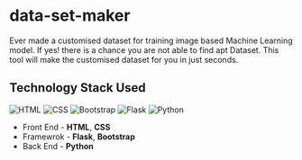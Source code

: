 # data-set-maker
Ever made a customised dataset for training image based Machine Learning model. If yes! 
there is a chance you are not able to find apt Dataset. This tool will make the customised dataset for you in just seconds.
## Technology Stack Used

![HTML](https://img.shields.io/badge/frontend-html-orange.svg?logo=html5&style=flat-square) 
![CSS](https://img.shields.io/badge/frontend-css-yellowgreen.svg?logo=css3&style=flat-square)
![Bootstrap](https://img.shields.io/badge/framework-bootstrap-lightpink.svg?logo=bootstrap&style=flat-square) 
![Flask](https://img.shields.io/badge/framework-flask-lightgray.svg?logo=flask&style=flat-square) 
![Python](https://img.shields.io/badge/backend-python-blue.svg?logo=python&style=flat-square) 


- Front End - **HTML**, **CSS**
- Framewrok - **Flask**, **Bootstrap**
- Back End - **Python** 
